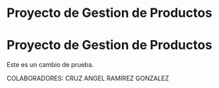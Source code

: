 # Proyecto de Gestion de Productos
# Proyecto de Gestion de Productos
Este es un cambio de prueba.

COLABORADORES:
CRUZ ANGEL RAMIREZ GONZALEZ